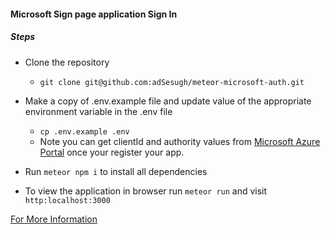 #### Microsoft Sign page application Sign In

##### Steps
- Clone the repository
  - `git clone git@github.com:adSesugh/meteor-microsoft-auth.git`

- Make a copy of .env.example file and update value of the appropriate environment variable in the .env file 
  - `cp .env.example .env`
  - Note you can get clientId and authority values from [Microsoft Azure Portal](https://portal.azure.com) once your register your app.

- Run `meteor npm i` to install all dependencies


- To view the application in browser run `meteor run` and visit `http:localhost:3000`


[For More Information](https://www.npmjs.com/package/@azure/msal-react)